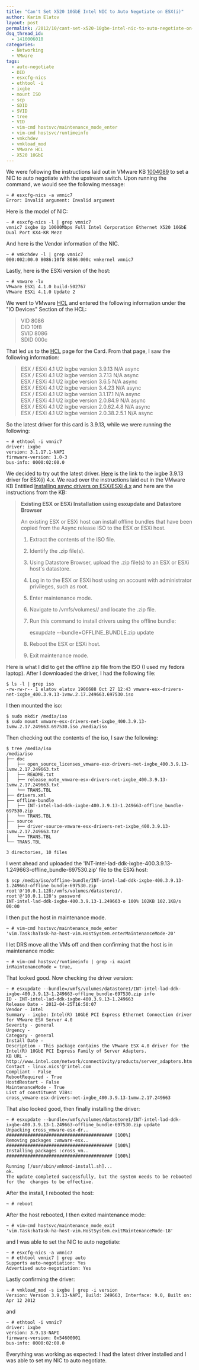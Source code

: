 ```yaml
---
title: "Can't Set X520 10GbE Intel NIC to Auto Negotiate on ESX(i)"
author: Karim Elatov
layout: post
permalink: /2012/10/cant-set-x520-10gbe-intel-nic-to-auto-negotiate-on-esxi/
dsq_thread_id:
  - 1410006010
categories:
  - Networking
  - VMware
tags:
  - auto-negotiate
  - DID
  - esxcfg-nics
  - ethtool -i
  - ixgbe
  - mount ISO
  - scp
  - SDID
  - SVID
  - tree
  - VID
  - vim-cmd hostsvc/maintenance_mode_enter
  - vim-cmd hostsvc/runtimeinfo
  - vmkchdev
  - vmkload_mod
  - VMware HCL
  - X520 10GbE
---
```

We were following the instructions laid out in VMware KB <a href="http://kb.vmware.com/kb/1004089" onclick="javascript:_gaq.push(['_trackEvent','outbound-article','http://kb.vmware.com/kb/1004089']);">1004089</a> to set a NIC to auto negotiate with the upstream switch. Upon running the command, we would see the following message:

	  
	~ # esxcfg-nics -a vmnic7  
	Error: Invalid argument: Invalid argument  
	

Here is the model of NIC:

	  
	~ # esxcfg-nics -l | grep vmnic7  
	vmnic7 ixgbe Up 10000Mbps Full Intel Corporation Ethernet X520 10GbE Dual Port KX4-KR Mezz  
	

And here is the Vendor information of the NIC.

	  
	~ # vmkchdev -l | grep vmnic7  
	000:002:00.0 8086:10f8 8086:000c vmkernel vmnic7  
	

Lastly, here is the ESXi version of the host:

	  
	~ # vmware -lv  
	VMware ESXi 4.1.0 build-502767  
	VMware ESXi 4.1.0 Update 2  
	

We went to VMware <a href="http://www.vmware.com/resources/compatibility/search.php?deviceCategory=io" onclick="javascript:_gaq.push(['_trackEvent','outbound-article','http://www.vmware.com/resources/compatibility/search.php?deviceCategory=io']);">HCL</a> and entered the following information under the "IO Devices" Section of the HCL:

> VID 8086  
> DID 10f8  
> SVID 8086  
> SDID 000c

That led us to the <a href="http://www.vmware.com/resources/compatibility/detail.php?deviceCategory=io&productid=17547&deviceCategory=io&VID=8086&DID=10F8&SVID=8086&SSID=000C&page=1&display_interval=10&sortColumn=Partner&sortOrder=Asc" onclick="javascript:_gaq.push(['_trackEvent','outbound-article','http://www.vmware.com/resources/compatibility/detail.php?deviceCategory=io&productid=17547&deviceCategory=io&VID=8086&DID=10F8&SVID=8086&SSID=000C&page=1&display_interval=10&sortColumn=Partner&sortOrder=Asc']);">HCL</a> page for the Card. From that page, I saw the following information:

> ESX / ESXi 4.1 U2 ixgbe version 3.9.13 N/A async  
> ESX / ESXi 4.1 U2 ixgbe version 3.7.13 N/A async  
> ESX / ESXi 4.1 U2 ixgbe version 3.6.5 N/A async  
> ESX / ESXi 4.1 U2 ixgbe version 3.4.23 N/A async  
> ESX / ESXi 4.1 U2 ixgbe version 3.1.17.1 N/A async  
> ESX / ESXi 4.1 U2 ixgbe version 2.0.84.9 N/A async  
> ESX / ESXi 4.1 U2 ixgbe version 2.0.62.4.8 N/A async  
> ESX / ESXi 4.1 U2 ixgbe version 2.0.38.2.5.1 N/A async

So the latest driver for this card is 3.9.13, while we were running the following:

	  
	~ # ethtool -i vmnic7  
	driver: ixgbe  
	version: 3.1.17.1-NAPI  
	firmware-version: 1.0-3  
	bus-info: 0000:02:00.0  
	

We decided to try out the latest driver. <a href="https://my.vmware.com/web/vmware/details?downloadGroup=DT-ESX4X-Intel-ixgbe-3913&productId=230" onclick="javascript:_gaq.push(['_trackEvent','outbound-article','http://my.vmware.com/web/vmware/details?downloadGroup=DT-ESX4X-Intel-ixgbe-3913&productId=230']);">Here</a> is the link to the ixgbe 3.9.13 driver for ESX(i) 4.x. We read over the instructions laid out in the VMware KB Entitled <a href="http://kb.vmware.com/kb/1032936" onclick="javascript:_gaq.push(['_trackEvent','outbound-article','http://kb.vmware.com/kb/1032936']);">Installing async drivers on ESX/ESXi 4.x</a> and here are the instructions from the KB:

> **Existing ESX or ESXi Installation using esxupdate and Datastore Browser**
> 
> An existing ESX or ESXi host can install offline bundles that have been copied from the Async release ISO to the ESX or ESXi host.
> 
> 1.  Extract the contents of the ISO file.
> 2.  Identify the .zip file(s).
> 3.  Using Datastore Browser, upload the .zip file(s) to an ESX or ESXi host's datastore.
> 4.  Log in to the ESX or ESXi host using an account with administrator privileges, such as root.
> 5.  Enter maintenance mode.
> 6.  Navigate to /vmfs/volumes// and locate the .zip file.
> 7.  Run this command to install drivers using the offline bundle:  
>	       
>	     esxupdate --bundle=OFFLINE_BUNDLE.zip update  
>	      
> 8.  Reboot the ESX or ESXi host.
> 9.  Exit maintenance mode.

Here is what I did to get the offline zip file from the ISO (I used my fedora laptop). After I downloaded the driver, I had the following file:

	  
	$ ls -l | grep iso  
	-rw-rw-r-- 1 elatov elatov 1906688 Oct 27 12:43 vmware-esx-drivers-net-ixgbe_400.3.9.13-1vmw.2.17.249663.697530.iso  
	

I then mounted the iso:

	  
	$ sudo mkdir /media/iso  
	$ sudo mount vmware-esx-drivers-net-ixgbe_400.3.9.13-1vmw.2.17.249663.697530.iso /media/iso  
	

Then checking out the contents of the iso, I saw the following:

	  
	$ tree /media/iso  
	/media/iso  
	├── doc  
	│   ├── open_source_licenses_vmware-esx-drivers-net-ixgbe_400.3.9.13-1vmw.2.17.249663.txt  
	│   ├── README.txt  
	│   ├── release_note_vmware-esx-drivers-net-ixgbe_400.3.9.13-1vmw.2.17.249663.txt  
	│   └── TRANS.TBL  
	├── drivers.xml  
	├── offline-bundle  
	│   ├── INT-intel-lad-ddk-ixgbe-400.3.9.13-1.249663-offline_bundle-697530.zip  
	│   └── TRANS.TBL  
	├── source  
	│   ├── driver-source-vmware-esx-drivers-net-ixgbe_400.3.9.13-1vmw.2.17.249663.tar  
	│   └── TRANS.TBL  
	└── TRANS.TBL
	
	3 directories, 10 files  
	

I went ahead and uploaded the 'INT-intel-lad-ddk-ixgbe-400.3.9.13-1.249663-offline_bundle-697530.zip' file to the ESXi host:

	  
	$ scp /media/iso/offline-bundle/INT-intel-lad-ddk-ixgbe-400.3.9.13-1.249663-offline_bundle-697530.zip root'@'10.0.1.128:/vmfs/volumes/datastore1/.  
	root'@'10.0.1.128's password  
	INT-intel-lad-ddk-ixgbe-400.3.9.13-1.249663-o 100% 102KB 102.1KB/s 00:00  
	

I then put the host in maintenance mode.

	  
	~ # vim-cmd hostsvc/maintenance_mode_enter  
	'vim.Task:haTask-ha-host-vim.HostSystem.enterMaintenanceMode-20'  
	

I let DRS move all the VMs off and then confirming that the host is in maintenance mode:

	  
	~ # vim-cmd hostsvc/runtimeinfo | grep -i maint  
	inMaintenanceMode = true,  
	

That looked good. Now checking the driver version:

	  
	~ # esxupdate --bundle=/vmfs/volumes/datastore1/INT-intel-lad-ddk-ixgbe-400.3.9.13-1.249663-offline_bundle-697530.zip info  
	ID - INT-intel-lad-ddk-ixgbe-400.3.9.13-1.249663  
	Release Date - 2012-04-25T16:50:07  
	Vendor - Intel  
	Summary - ixgbe: Intel(R) 10GbE PCI Express Ethernet Connection driver  
	for VMware ESX Server 4.0  
	Severity - general  
	Urgency -  
	Category - general  
	Install Date -  
	Description - This package contains the VMware ESX 4.0 driver for the  
	Intel(R) 10GbE PCI Express Family of Server Adapters.  
	KB URL - http://www.intel.com/network/connectivity/products/server_adapters.htm  
	Contact - linux.nics'@'intel.com  
	Compliant - False  
	RebootRequired - True  
	HostdRestart - False  
	MaintenanceMode - True  
	List of constituent VIBs:  
	cross_vmware-esx-drivers-net-ixgbe_400.3.9.13-1vmw.2.17.249663  
	

That also looked good, then finally installing the driver:
  
	~ # esxupdate --bundle=/vmfs/volumes/datastore1/INT-intel-lad-ddk-ixgbe-400.3.9.13-1.249663-offline_bundle-697530.zip update  
	Unpacking cross_vmware-esx-dr.. ######################################## [100%]
	Removing packages :vmware-esx.. ######################################## [100%]
	Installing packages :cross_vm.. ######################################## [100%]
	
	Running [/usr/sbin/vmkmod-install.sh]...  
	ok.  
	The update completed successfully, but the system needs to be rebooted for the  changes to be effective.  
	
After the install, I rebooted the host:
	  
	~ # reboot  
	
After the host rebooted, I then exited maintenance mode:
	  
	~ # vim-cmd hostsvc/maintenance_mode_exit  
	'vim.Task:haTask-ha-host-vim.HostSystem.exitMaintenanceMode-18'  
	
and I was able to set the NIC to auto negotiate:
	  
	~ # esxcfg-nics -a vmnic7  
	~ # ethtool vmnic7 | grep auto  
	Supports auto-negotiation: Yes  
	Advertised auto-negotiation: Yes  
	
Lastly confirming the driver:
	  
	~ # vmkload_mod -s ixgbe | grep -i version  
	Version: Version 3.9.13-NAPI, Build: 249663, Interface: 9.0, Built on: Apr 12 2012  
	
and 
 
	~ # ethtool -i vmnic7  
	driver: ixgbe  
	version: 3.9.13-NAPI  
	firmware-version: 0x54600001  
	bus-info: 0000:02:00.0  
	
Everything was working as expected: I had the latest driver installed and I was able to set my NIC to auto negotiate.